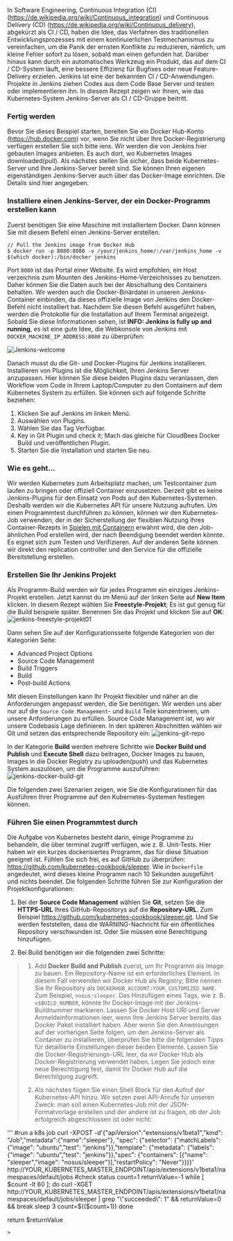 In Software Engineering, Continuous Integration (CI) (https://de.wikipedia.org/wiki/Continuous_integration) und Continuous Delivery (CD) (https://de.wikipedia.org/wiki/Continuous_delivery), abgekürzt als CI / CD, haben die Idee, das Verfahren des traditionellen Entwicklungsprozesses mit einem kontinuierlichen Testmechanismus zu vereinfachen, um die Panik der ernsten Konflikte zu reduzieren, nämlich, um kleine Fehler sofort zu lösen, sobald man einen gefunden hat. 
Darüber hinaus kann durch ein automatisches Werkzeug ein Produkt, das auf dem CI / CD-System läuft, eine bessere Effizienz für Bugfixes oder neue Feature-Delivery erzielen. Jenkins ist eine der bekannten CI / CD-Anwendungen. Projekte in Jenkins ziehen Codes aus dem Code Base Server und testen oder implementieren ihn. In diesem Rezept zeigen wir Ihnen, wie das Kubernetes-System Jenkins-Server als CI / CD-Gruppe beitritt.

### Fertig werden

Bevor Sie dieses Beispiel starten, bereiten Sie ein Docker Hub-Konto (https://hub.docker.com) vor, wenn Sie nicht über Ihre Docker-Registrierung verfügen erstellen Sie sich bitte iens. Wir werden die von Jenkins hier gebauten Images anbieten. Es auch dort, wo Kubernetes Images downloaded(pull). Als nächstes stellen Sie sicher, dass beide Kubernetes-Server und Ihre Jenkins-Server bereit sind. Sie können Ihren eigenen eigenständigen Jenkins-Server auch über das Docker-Image einrichten. Die Details sind hier angegeben.

### Installiere einen Jenkins-Server, der ein Docker-Programm erstellen kann

Zuerst benötigen Sie eine Maschine mit installiertem Docker. Dann können Sie mit diesem Befehl einen Jenkins-Server erstellen.
```
// Pull the Jenkins image from Docker Hub
$ docker run -p 8080:8080 -v /your/jenkins_home/:/var/jenkins_home -v $(which docker):/bin/docker jenkins
```
Port `8080` ist das Portal einer Website. Es wird empfohlen, ein Host verzeichnis zum Mounten des Jenkins-Home-Verzeichnisses zu benutzen. Daher können Sie die Daten auch bei der Abschaltung des Containers behalten. Wir werden auch die Docker-Binärdatei in unseren Jenkins-Container einbinden, da dieses offizielle Image von Jenkins den Docker-Befehl nicht installiert hat. Nachdem Sie diesen Befehl ausgeführt haben, werden die Protokolle für die Installation auf Ihrem Terminal angezeigt. Sobald Sie diese Informationen sehen, ist **INFO: Jenkins is fully up and running**, es ist eine gute Idee, die Webkonsole von Jenkins mit `DOCKER_MACHINE_IP_ADDRESS:8080` zu überprüfen:

![Jenkins-welcome](https://www.packtpub.com/graphics/9781788297615/graphics/B05161_05_09.jpg)

Danach musst du die Git- und Docker-Plugins für Jenkins installieren. Installieren von Plugins ist die Möglichkeit, Ihren Jenkins Server anzupassen. Hier können Sie diese beiden Plugins dazu veranlassen, den Workflow vom Code in Ihrem Laptop/Computer zu den Containern auf dem Kubernetes System zu erfüllen. Sie können sich auf folgende Schritte beziehen:

1. Klicken Sie auf Jenkins im linken Menü.
2. Auswählen von Plugins.
3. Wählen Sie das Tag Verfügbar.
4. Key in Git Plugin und check it; Mach das gleiche für CloudBees Docker Build und veröffentlichen Plugin.
5. Starten Sie die Installation und starten Sie neu.

### Wie es geht…

Wir werden Kubernetes zum Arbeitsplatz machen, um Testcontainer zum laufen zu bringen oder offiziell Container einzusetzen. Derzeit gibt es keine Jenkins-Plugins für den Einsatz von Pods auf den Kubernetes-Systemen. Deshalb werden wir die Kubernetes API für unsere Nutzung aufrufen. Um einen Programmtest durchführen zu können, können wir den Kubernetes-Job verwenden, der in der Sicherstellung der flexiblen Nutzung Ihres Container-Rezepts in [Spielen mit Containern](../kubernates-container) erwähnt wird, die den Job-ähnlichen Pod erstellen wird, der nach Beendigung beendet werden könnte. Es eignet sich zum Testen und Verifizieren. Auf der anderen Seite können wir direkt den  replication controller und den Service für die offizielle Bereitstellung erstellen.

### Erstellen Sie Ihr Jenkins Projekt

Als Programm-Build werden wir für jedes Programm ein einziges Jenkins-Projekt erstellen. Jetzt kannst du im Menü auf der linken Seite auf **New Item** klicken. In diesem Rezept wählen Sie **Freestyle-Projekt**; Es ist gut genug für die Build beispiele später. Benennen Sie das Projekt und klicken Sie auf **OK**:
![jenkins-freestyle-projekt01](https://www.packtpub.com/graphics/9781788297615/graphics/B05161_05_10.jpg)

Dann sehen Sie auf der Konfigurationsseite folgende Kategorien von der Kategorien Seite:

* Advanced Project Options
* Source Code Management
* Build Triggers
* Build
* Post-build Actions 

Mit diesen Einstellungen kann Ihr Projekt flexibler und näher an die Anforderungen angepasst werden, die Sie benötigen. Wir werden uns aber nur auf die `Source Code Management`- und `Build` Teile konzentrieren, um unsere Anforderungen zu erfüllen. Source Code Management ist, wo wir unsere Codebasis Lage definieren. In den späteren Abschnitten wählen wir Git und setzen das entsprechende Repository ein:
![jenkins-git-repo](https://www.packtpub.com/graphics/9781788297615/graphics/B05161_05_11.jpg)

In der Kategorie **Build** werden mehrere Schritte wie **Docker Build und Publish** und **Execute Shell** dazu beitragen, Docker Images zu bauen, Images in die Docker Registry zu uploaden(push) und das Kubernetes System auszulösen, um die Programme auszuführen:
![jenkins-docker-build-git](https://www.packtpub.com/graphics/9781788297615/graphics/B05161_05_12.jpg)

Die folgenden zwei Szenarien zeigen, wie Sie die Konfigurationen für das Ausführen Ihrer Programme auf den Kubernetes-Systemen festlegen können.

### Führen Sie einen Programmtest durch

Die Aufgabe von Kubernetes besteht darin, einige Programme zu behandeln, die über terminal zugriff verfügen, wie z. B. Unit-Tests. Hier haben wir ein kurzes dockerisiertes Programm, das für diese Situation geeignet ist. Fühlen Sie sich frei, es auf GitHub zu überprüfen: https://github.com/kubernetes-cookbook/sleeper. Wie in `Dockerfile` angedeutet, wird dieses kleine Programm nach 10 Sekunden ausgeführt und nichts beendet. Die folgenden Schritte führen Sie zur Konfiguration der Projektkonfigurationen:

1. Bei der **Source Code Management** wählen Sie **Git**, setzen Sie die **HTTPS-URL** Ihres GitHub-Repositorys auf die **Repository-URL**. Zum Beispiel https://github.com/kubernetes-cookbook/sleeper.git. Und Sie werden feststellen, dass die WARNING-Nachricht für ein öffentliches Repository verschwunden ist. Oder Sie müssen eine Berechtigung hinzufügen.

2. Bei Build benötigen wir die folgenden zwei Schritte:

> 1. Add **Docker Build and Publish** zuerst, um Ihr Programm als Image zu bauen. Ein Repository-Name ist ein erforderliches Element. In diesem Fall verwenden wir Docker Hub als Registry; Bitte nennen Sie Ihr Repository als `DOCKERHUB_ACCOUNT:YOUR_CUSTOMIZED_NAME`. Zum Beispiel, `nosus:sleeper`. Das Hinzufügen eines Tags, wie z. B. `v$BUILD_NUMBER`, könnte Ihr Docker-Image mit der Jenkins-Buildnummer markieren. Lassen Sie Docker Host URI und Server Anmeldeinformationen leer, wenn Ihre Jenkins Server bereits das Docker Paket installiert haben. Aber wenn Sie den Anweisungen auf der vorherigen Seite folgen, um den Jenkins-Server als Container zu installieren, überprüfen Sie bitte die folgenden Tipps für detaillierte Einstellungen dieser beiden Elemente. Lassen Sie die Docker-Registrierungs-URL leer, da wir Docker Hub als Docker-Registrierung verwendet haben. Legen Sie jedoch eine neue Berechtigung fest, damit Ihr Docker Hub auf die Berechtigung zugreift.
>
> 2. Als nächstes fügen Sie einen Shell Block für den Aufruf der Kubernetes-API hinzu. Wir setzen zwei API-Anrufe für unseren Zweck: man soll einen Kubernetes-Job mit der JSON-Formatvorlage erstellen und der andere ist zu fragen, ob der Job erfolgreich abgeschlossen ist oder nicht:
> 
'''
#run a k8s job
curl -XPOST -d'{"apiVersion":"extensions/v1beta1","kind": "Job","metadata":{"name":"sleeper"}, "spec": {"selector": {"matchLabels": {"image": "ubuntu","test": "jenkins"}},"template": {"metadata": {"labels": {"image": "ubuntu","test": "jenkins"}},"spec": {"containers": [{"name": "sleeper","image": "nosus/sleeper"}],"restartPolicy": "Never"}}}}' http://YOUR_KUBERNETES_MASTER_ENDPOINT/apis/extensions/v1beta1/namespaces/default/jobs
#check status
count=1
returnValue=-1
while [ $count -lt 60 ]; do
  curl -XGET http://YOUR_KUBERNETES_MASTER_ENDPOINT/apis/extensions/v1beta1/namespaces/default/jobs/sleeper | grep "\"succeeded\": 1" && returnValue=0 && break
  sleep 3
count=$(($count+1))
done

return $returnValue
```
>